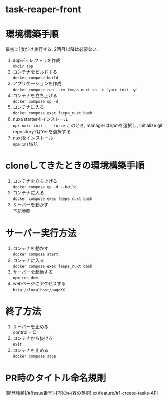# task-reaper-front

# 環境構築手順
最初に1度だけ実行する. 2回目以降は必要ない.
1. appディレクトリを作成  
`mkdir app`
2. コンテナをビルドする  
`docker compose build`
3. アプリケーションを作成   
`docker compose run --rm feeps_nuxt sh -c 'yarn init -y'`
4. コンテナを立ち上げる  
`docker compose up -d`
5. コンテナに入る  
`docker compose exec feeps_nuxt bash`
6. nuxt/starterをインストール  
`npx nuxi init . --force`
このとき, managerはnpmを選択し, Initialize git repository?はYesを選択する.  
7. nuxtをインストール  
`npm install`

# cloneしてきたときの環境構築手順
1. コンテナを立ち上げる  
`docker compose up -d --build`
2. コンテナに入る  
`docker compose exec feeps_nuxt bash`
3. サーバーを動かす  
下記参照

# サーバー実行方法
1. コンテナを動かす  
`docker compose start`
2. コンテナに入る  
`docker compose exec feeps_nuxt bash`
3. サーバーを起動する  
`npm run dev`
4. webページにアクセスする  
`http://localhost/pageXX`

# 終了方法
1. サーバーを止める  
control + C
2. コンテナから抜ける  
`exit`
3. コンテナを止める  
`docker compose stop`

# PR時のタイトル命名規則
[開発種類]/#[issue番号]-[PRの内容の英訳]
ex)feature/#1-create-tasks-API
